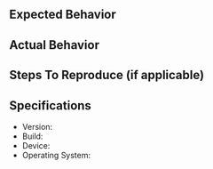 ## Expected Behavior

## Actual Behavior

## Steps To Reproduce (if applicable)

## Specifications

* Version:
* Build:
* Device: 
* Operating System:
